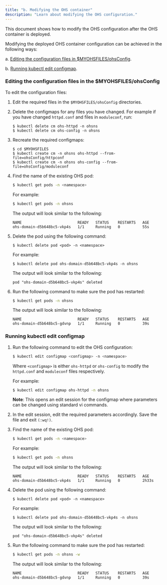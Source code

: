 ```yaml
---
title: "b. Modifying the OHS container"
description: "Learn about modifying the OHS configuration."
---
```


This document shows how to modify the OHS configuration after the OHS container is deployed.

Modifying the deployed OHS container configuration can be achieved in the following ways:

a. [Editing the configuration files in $MYOHSFILES/ohsConfig](#editing-the-configuration-files-in-the-workdirohsconfig).

b. [Running kubectl edit configmap](#running-kubectl-edit-configmap).


### Editing the configuration files in the $MYOHSFILES/ohsConfig

To edit the configuration files:

1. Edit the required files in the `$MYOHSFILES/ohsConfig` directories.

1. Delete the configmaps for any files you have changed. For example if you have changed `httpd.conf` and files in `moduleconf`, run:

   ```
   $ kubectl delete cm ohs-httpd -n ohsns
   $ kubectl delete cm ohs-config -n ohsns
   ```
	
1. Recreate the required configmaps:
	
   ```	
   $ cd $MYOHSFILES
   $ kubectl create cm -n ohsns ohs-httpd --from-file=ohsConfig/httpconf
   $ kubectl create cm -n ohsns ohs-config --from-file=ohsConfig/moduleconf
   ```

1. Find the name of the existing OHS pod:

   ```bash
   $ kubectl get pods -n <namespace>
   ```

   For example:
	
   ```bash
   $ kubectl get pods -n ohsns
   ```
	
   The output will look similar to the following: 
  
   ```
   NAME                         READY   STATUS    RESTARTS   AGE
   ohs-domain-d5b648bc5-vkp4s   1/1     Running   0          55s
   ```

1. Delete the pod using the following command:

   ```
   $ kubectl delete pod <pod> -n <namespace>
   ```
	
   For example:
	
   ```
   $ kubectl delete pod ohs-domain-d5b648bc5-vkp4s -n ohsns
   ```
	
   The output will look similar to the following:
	
   ```
   pod "ohs-domain-d5b648bc5-vkp4s" deleted
   ```

1. Run the following command to make sure the pod has restarted:

   ```bash
   $ kubectl get pods -n ohsns
   ```

   The output will look similar to the following: 
   ```
   NAME                         READY   STATUS    RESTARTS   AGE
   ohs-domain-d5b648bc5-gdvnp   1/1     Running   0          39s
   ```




### Running kubectl edit configmap


1. Run the following command to edit the OHS configuration:


   ```bash
   $ kubectl edit configmap <configmap> -n <namespace>
   ```

   Where `<configmap>` is either `ohs-httpd` or `ohs-config` to modify the `httpd.conf` and `moduleconf` files respectively.
	

   For example:

   ```bash
   $ kubectl edit configmap ohs-httpd -n ohsns
   ```

   **Note**: This opens an edit session for the configmap where parameters can be changed using standard vi commands.

1. In the edit session, edit the required parameters accordingly. Save the file and exit `(:wq!)`.

1. Find the name of the existing OHS pod:

   ```bash
   $ kubectl get pods -n <namespace>
   ```
	
   For example:

   ```bash
   $ kubectl get pods -n ohsns
   ```

   The output will look similar to the following: 
   ```
   NAME                         READY   STATUS    RESTARTS   AGE
   ohs-domain-d5b648bc5-vkp4s   1/1     Running   0          2h33s
   ```
	
	
1. Delete the pod using the following command:

   ```
   $ kubectl delete pod <pod> -n <namespace>
   ```
	
   For example:
	
   ```
   $ kubectl delete pod ohs-domain-d5b648bc5-vkp4s -n ohsns
   ```
	
   The output will look similar to the following:
	
   ```
   pod "ohs-domain-d5b648bc5-vkp4s" deleted
   ```

1. Run the following command to make sure the pod has restarted:

   ```bash
   $ kubectl get pods -n ohsns -w
   ```

   The output will look similar to the following: 
   ```
   NAME                         READY   STATUS    RESTARTS   AGE
   ohs-domain-d5b648bc5-gdvnp   1/1     Running   0          39s
   ```
